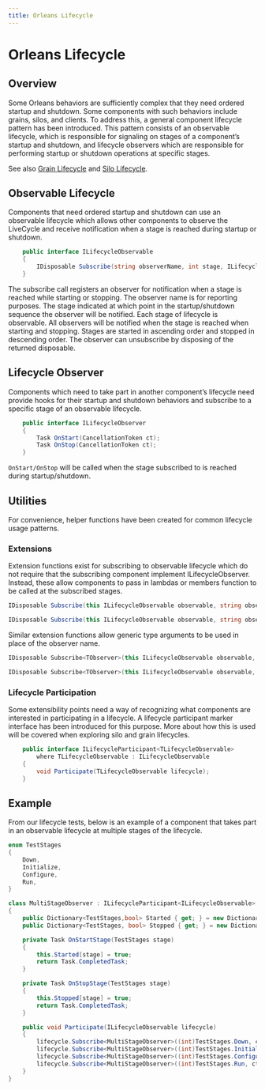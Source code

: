 ```yaml
---
title: Orleans Lifecycle
---
```


# Orleans Lifecycle

## Overview

Some Orleans behaviors are sufficiently complex that they need ordered startup and shutdown.
Some components with such behaviors include grains, silos, and clients.
To address this, a general component lifecycle pattern has been introduced.
This pattern consists of an observable lifecycle, which is responsible for signaling on stages of a component’s startup and shutdown, and lifecycle observers which are responsible for performing startup or shutdown operations at specific stages.

See also [Grain Lifecycle](../grains/grain_lifecycle.md) and [Silo Lifecycle](../host/silo_lifecycle.md).

## Observable Lifecycle

Components that need ordered startup and shutdown can use an observable lifecycle which allows other components to observe the LiveCycle and receive notification when a stage is reached during startup or shutdown.

```csharp
    public interface ILifecycleObservable
    {
        IDisposable Subscribe(string observerName, int stage, ILifecycleObserver observer);
    }
```

The subscribe call registers an observer for notification when a stage is reached while starting or stopping.  The observer name is for reporting purposes.  The stage indicated at which point in the startup/shutdown sequence the observer will be notified.  Each stage of lifecycle is observable.  All observers will be notified when the stage is reached when starting and stopping.  Stages are started in ascending order and stopped in descending order.  The observer can unsubscribe by disposing of the returned disposable.

## Lifecycle Observer

Components which need to take part in another component’s lifecycle need provide hooks for their startup and shutdown behaviors and subscribe to a specific stage of an observable lifecycle.

```csharp
    public interface ILifecycleObserver
    {
        Task OnStart(CancellationToken ct);
        Task OnStop(CancellationToken ct);
    }
```

`OnStart/OnStop` will be called when the stage subscribed to is reached during startup/shutdown.

## Utilities

For convenience, helper functions have been created for common lifecycle usage patterns.

### Extensions

Extension functions exist for subscribing to observable lifecycle which do not require that the subscribing component implement ILifecycleObserver.  Instead, these allow components to pass in lambdas or members function to be called at the subscribed stages.

```csharp
IDisposable Subscribe(this ILifecycleObservable observable, string observerName, int stage, Func<CancellationToken, Task> onStart, Func<CancellationToken, Task> onStop);

IDisposable Subscribe(this ILifecycleObservable observable, string observerName, int stage, Func<CancellationToken, Task> onStart);
```

Similar extension functions allow generic type arguments to be used in place of the observer name.

```csharp
IDisposable Subscribe<TObserver>(this ILifecycleObservable observable, int stage, Func<CancellationToken, Task> onStart, Func<CancellationToken, Task> onStop);

IDisposable Subscribe<TObserver>(this ILifecycleObservable observable, int stage, Func<CancellationToken, Task> onStart);
```

### Lifecycle Participation

Some extensibility points need a way of recognizing what components are interested in participating in a lifecycle.  A lifecycle participant marker interface has been introduced for this purpose.  More about how this is used will be covered when exploring silo and grain lifecycles.

```csharp
    public interface ILifecycleParticipant<TLifecycleObservable>
        where TLifecycleObservable : ILifecycleObservable
    {
        void Participate(TLifecycleObservable lifecycle);
    }
```

## Example
From our lifecycle tests, below is an example of a component that takes part in an observable lifecycle at multiple stages of the lifecycle.

```csharp
enum TestStages
{
    Down,
    Initialize,
    Configure,
    Run,
}

class MultiStageObserver : ILifecycleParticipant<ILifecycleObservable>
{
    public Dictionary<TestStages,bool> Started { get; } = new Dictionary<TestStages, bool>();
    public Dictionary<TestStages, bool> Stopped { get; } = new Dictionary<TestStages, bool>();

    private Task OnStartStage(TestStages stage)
    {
        this.Started[stage] = true;
        return Task.CompletedTask;
    }

    private Task OnStopStage(TestStages stage)
    {
        this.Stopped[stage] = true;
        return Task.CompletedTask;
    }

    public void Participate(ILifecycleObservable lifecycle)
    {
        lifecycle.Subscribe<MultiStageObserver>((int)TestStages.Down, ct => OnStartStage(TestStages.Down), ct => OnStopStage(TestStages.Down));
        lifecycle.Subscribe<MultiStageObserver>((int)TestStages.Initialize, ct => OnStartStage(TestStages.Initialize), ct => OnStopStage(TestStages.Initialize));
        lifecycle.Subscribe<MultiStageObserver>((int)TestStages.Configure, ct => OnStartStage(TestStages.Configure), ct => OnStopStage(TestStages.Configure));
        lifecycle.Subscribe<MultiStageObserver>((int)TestStages.Run, ct => OnStartStage(TestStages.Run), ct => OnStopStage(TestStages.Run));
    }
}
```

